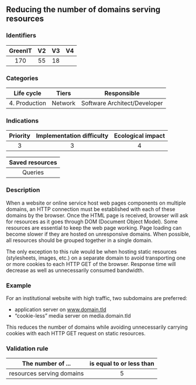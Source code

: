 ## Reducing the number of domains serving resources

### Identifiers

| GreenIT |  V2  |  V3  |  V4  |
|:-------:|:----:|:----:|:----:|
|   170   | 55  | 18  |      |

### Categories

| Life cycle |  Tiers  |  Responsible  |
|:---------:|:----:|:----:|
| 4. Production | Network | Software Architect/Developer |

### Indications

| Priority |      Implementation difficulty       |  Ecological impact    |
|:-------------------:|:-------------------------:|:---------------------:|
| 3 | 3 | 4 |

|Saved resources                                    |
|:----------------------------------------------------------:|
|  Queries  |

### Description

When a website or online service host web pages components on multiple domains,
an HTTP connection must be established with each of these domains by the browser. Once the HTML page is received,
browser will ask for resources as it goes through DOM (Document Object Model).
Some resources are essential to keep the web page working. Page loading can become slower if they are hosted on unresponsive domains. When possible, all resources should be grouped together in a single domain.

The only exception to this rule would be when hosting static resources (stylesheets, images, etc.) on a separate domain
to avoid transporting one or more cookies to each HTTP GET of the browser. Response time will decrease as well as unnecessarily consumed bandwidth.

### Example

For an institutional website with high traffic, two subdomains are preferred:
  - application server on www.domain.tld 
  - “cookie-less” media server on media.domain.tld

This reduces the number of domains while avoiding unnecessarily carrying cookies with each HTTP GET request on static resources.

### Validation rule

| The number of ...     | is equal to or less than   |  
|-------------------|:-------------------------:|
| resources serving domains   |  5 |
